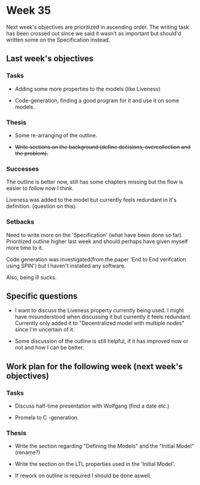 # Week 35

Next week's objectives are prioritized in ascending order. The writing task has been crossed out since we said it wasn't as important but should'd written some on the Specification instead.

## Last week's objectives

### Tasks

* Adding some more properties to the models (like Liveness)

* Code-generation, finding a good program for it and use it on some models.

### Thesis

* Some re-arranging of the outline. 

* ~~Write sections on the background (define decisions, overcollection and the problem).~~

### Successes

The outline is better now, still has some chapters missing but the flow is easier to follow now I think. 

Liveness was added to the model but currently feels redundant in it's definition. (question on this).

### Setbacks

Need to write more on the 'Specification' (what have been done so far). Prioritized outline higher last week and should perhaps have given myself more time to it.

Code generation was investigated(from the paper 'End to End verifcation using SPIN') but I haven't installed any software.

Also, being ill sucks.

## Specific questions

* I want to discuss the Liveness property currently being used. I might have misunderstood when discussing it but currently it feels redundant. Currently only added it to "Decentralized model with multiple nodes" since I'm uncertain of it.

* Some discussion of the outline is still helpful, if it has improved now or not and how I can be better.

## Work plan for the following week (next week's objectives)

### Tasks

* Discuss half-time presentation with Wolfgang (find a date etc.) 

* Promela to C -generation.

### Thesis

* Write the section regarding "Defining the Models" and the "Initial Model" (rename?)

* Write the section on the LTL properties used in the 'Initial Model'.

* If rework on outline is required I should be done aswell.
